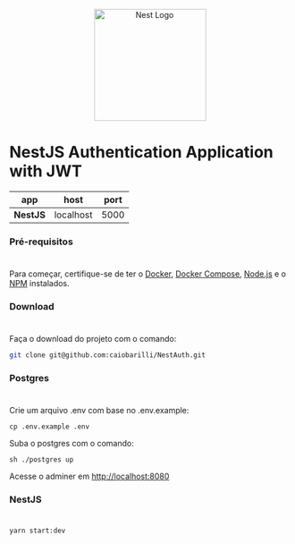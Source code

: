 <p align="center">
  <a href="http://nestjs.com/" target="blank"><img src="https://nestjs.com/img/logo-small.svg" width="200" alt="Nest Logo" /></a>
</p>

[circleci-image]: https://img.shields.io/circleci/build/github/nestjs/nest/master?token=abc123def456
[circleci-url]: https://circleci.com/gh/nestjs/nest

# NestJS Authentication Application with JWT

| app         | host      | port |
| ----------- | --------- | ---- |
| **NestJS** | localhost | 5000 |


### Pré-requisitos

#

Para começar, certifique-se de ter o [Docker](https://docs.docker.com/), [Docker Compose](https://docs.docker.com/compose/install/), [Node.js](https://nodejs.org/) e o [NPM](https://www.npmjs.com/) instalados.

### Download

#

Faça o download do projeto com o comando:

```sh
git clone git@github.com:caiobarilli/NestAuth.git
```

### Postgres

#

Crie um arquivo .env com base no .env.example:

```shell
cp .env.example .env
```

Suba o postgres com o comando:

```shell
sh ./postgres up
```

Acesse o adminer em [http://localhost:8080](http://localhost:8080)


### NestJS

#


```shell
yarn start:dev
```